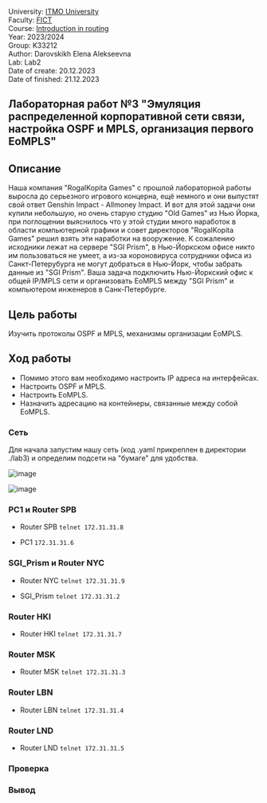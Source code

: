 University: [ITMO University](https://itmo.ru/ru/)  
Faculty: [FICT](https://fict.itmo.ru)  
Course: [Introduction in routing](https://github.com/itmo-ict-faculty/introduction-in-routing)  
Year: 2023/2024  
Group: K33212  
Author: Darovskikh Elena Alekseevna  
Lab: Lab2  
Date of create: 20.12.2023  
Date of finished: 21.12.2023

## Лабораторная работ №3 "Эмуляция распределенной корпоративной сети связи, настройка OSPF и MPLS, организация первого EoMPLS"

## Описание 

Наша компания "RogaIKopita Games" с прошлой лабораторной работы выросла до серьезного игрового концерна, ещё немного и они выпустят свой ответ Genshin Impact - Allmoney Impact. И вот для этой задачи они купили небольшую, но очень старую студию "Old Games" из Нью Йорка, при поглощении выяснилось что у этой студии много наработок в области компьютерной графики и совет директоров "RogaIKopita Games" решил взять эти наработки на вооружение. К сожалению исходники лежат на сервере "SGI Prism", в Нью-Йоркском офисе никто им пользоваться не умеет, а из-за короновируса сотрудники офиса из Санкт-Петерубурга не могут добраться в Нью-Йорк, чтобы забрать данные из "SGI Prism". Ваша задача подключить Нью-Йоркский офис к общей IP/MPLS сети и организовать EoMPLS между "SGI Prism" и компьютером инженеров в Санк-Петербурге.

## Цель работы  

Изучить протоколы OSPF и MPLS, механизмы организации EoMPLS.

## Ход работы  

* Помимо этого вам необходимо настроить IP адреса на интерфейсах.  
* Настроить OSPF и MPLS.  
* Настроить EoMPLS.  
* Назначить адресацию на контейнеры, связанные между собой EoMPLS.  

### Сеть  

Для начала запустим нашу сеть (код .yaml прикреплен в директории ./lab3) и определим подсети на "бумаге" для удобства.

![image](https://github.com/lenaniridmi/2023_2024-introduction_in_routing-k33212-darovskikh_e_a/assets/90695447/3c49bca5-e02c-45a3-8b0a-6f80d4383c0a)

![image](https://github.com/lenaniridmi/2023_2024-introduction_in_routing-k33212-darovskikh_e_a/assets/90695447/1e12fa12-6ce5-40fc-aed8-73b4d7915cca)

### PC1 и Router SPB

* Router SPB ```telnet 172.31.31.8```

* PC1 ```172.31.31.6```

### SGI_Prism и Router NYC  

* Router NYC ```telnet 172.31.31.9```

* SGI_Prism ```telnet 172.31.31.2```

### Router HKI

* Router HKI ```telnet 172.31.31.7```


### Router MSK

* Router MSK ```telnet 172.31.31.3```

### Router LBN

* Router LBN ```telnet 172.31.31.4```

### Router LND

* Router LND ```telnet 172.31.31.5```

### Проверка

### Вывод

